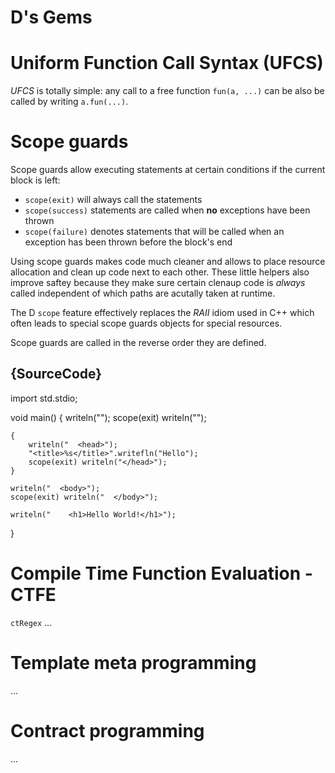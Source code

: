 # D's Gems
# Uniform Function Call Syntax (UFCS)

*UFCS* is totally simple: any call to a free function 
`fun(a, ...)` can be also be called by writing `a.fun(...)`.



# Scope guards

Scope guards allow executing statements at certain conditions
if the current block is left:

* `scope(exit)` will always call the statements
* `scope(success)` statements are called when **no** exceptions
  have been thrown
* `scope(failure)` denotes statements that will be called when
  an exception has been thrown before the block's end

Using scope guards makes code much cleaner and allows to place
resource allocation and clean up code next to each other.
These little helpers also improve saftey because they make sure
certain clenaup code is *always* called independent of which paths
are acutally taken at runtime.

The D `scope` feature effectively replaces the *RAII* idiom
used in C++ which often leads to special scope guards objects
for special resources.

Scope guards are called in the reverse order they are defined.

## {SourceCode}

import std.stdio;

void main()
{
    writeln("<html>");
    scope(exit) writeln("</html>");

    {
        writeln("  <head>");
        "<title>%s</title>".writefln("Hello");
        scope(exit) writeln("</head>");
    }

    writeln("  <body>");
    scope(exit) writeln("  </body>");

    writeln("    <h1>Hello World!</h1>");
}

# Compile Time Function Evaluation - CTFE

`ctRegex`
...

# Template meta programming

...

# Contract programming

...
